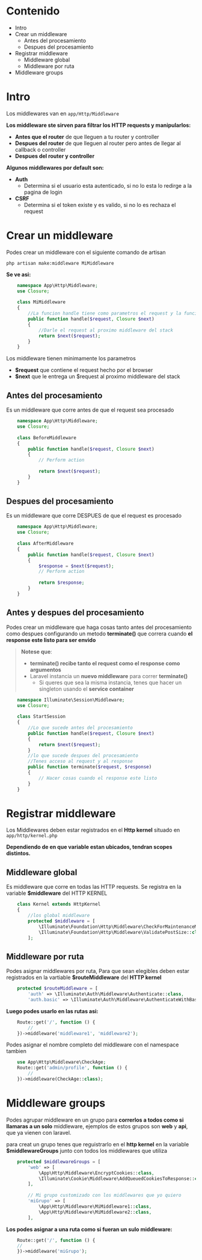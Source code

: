 


# Contenido


* Intro
* Crear un middleware
	* Antes del procesamiento
	* Despues del procesamiento 
* Registrar middleware
	* Middleware global
	* Middleware por ruta
* Middleware groups





# Intro

Los middlewares van en `app/Http/Middleware`

**Los middleware ste sirven para filtrar los HTTP requests y manipularlos:**

*	**Antes que el router** de que lleguen a tu router y controller
*	**Despues del router** de que lleguen al router pero antes de llegar al callback o controller
*	**Despues del router y controller**

**Algunos middlewares por default son:**

* **Auth**
	* Determina si el usuario esta autenticado, si no lo esta lo redirge a la pagina de login
* **CSRF**
	* Determina si el token existe y es valido, si no lo es rechaza el request   


# Crear un middleware


Podes crear un middleware con el siguiente comando de artisan

	php artisan make:middleware MiMiddleware
	
**Se ve asi:**
```php
	namespace App\Http\Middleware;
	use Closure;
	
	class MiMiddleware
	{
		//La funcion handle tiene como parametros el request y la funcion $next
	    public function handle($request, Closure $next)
	    {
			//Darle el request al proximo middleware del stack
	        return $next($request);
	    }
	}
```
Los middleware tienen minimamente los parametros
* **$request** que contiene el request hecho por el browser
* **$next** que le entrega un $request al proximo middleware del stack

## Antes del procesamiento

Es un middleware que corre antes de que el request sea procesado
```php
	namespace App\Http\Middleware;
	use Closure;
	
	class BeforeMiddleware
	{
	    public function handle($request, Closure $next)
	    {
	        // Perform action
	
	        return $next($request);
	    }
	}
```
## Despues del procesamiento

Es un middleware que corre DESPUES de que el request es procesado
```php
	namespace App\Http\Middleware;
	use Closure;
	
	class AfterMiddleware
	{
	    public function handle($request, Closure $next)
	    {
	        $response = $next($request);
	        // Perform action
	
	        return $response;
	    }
	}
```
## Antes y despues del procesamiento

Podes crear un middleware que haga cosas tanto antes del procesamiento como despues configurando un metodo **terminate()** que correra cuando **el response este listo para ser envido**
	
>**Notese que**:
>* **terminate() recibe tanto el request como el response como argumentos**
>* Laravel instancia un **nuevo middleware** para correr **terminate()**
>	* Si queres que sea la misma instancia, tenes que hacer un singleton usando el **service container** 
	
	
```php
	namespace Illuminate\Session\Middleware;
	use Closure;
	
	class StartSession
	{
		//Lo que sucede antes del procesamiento
	    public function handle($request, Closure $next)
	    {
	        return $next($request);
	    }
		//lo que sucede despues del procesamiento
		//Tenes acceso al request y al response
	    public function terminate($request, $response)
	    {
	        // Hacer cosas cuando el response este listo
	    }
	}
```
	
# Registrar middleware


Los Middlewares deben estar registrados en el **Http kernel** situado en `app/http/kernel.php`

**Dependiendo de en que variable estan ubicados, tendran scopes distintos.**
## Middleware global

Es middleware que corre en todas las HTTP requests. 
Se registra en la variable **$middleware** del HTTP KERNEL
```php
	class Kernel extends HttpKernel
	{
	    //los global middleware
	    protected $middleware = [
	        \Illuminate\Foundation\Http\Middleware\CheckForMaintenanceMode::class,
	        \Illuminate\Foundation\Http\Middleware\ValidatePostSize::class,...
	    ];
```
## Middleware por ruta

Podes asignar middlewares por ruta, Para que sean elegibles deben estar registrados en la vartiable **$routeMiddleware** del **HTTP kernel**
```php
    protected $routeMiddleware = [
        'auth' => \Illuminate\Auth\Middleware\Authenticate::class,
        'auth.basic' => \Illuminate\Auth\Middleware\AuthenticateWithBasicAuth::class,
```


**Luego podes usarlo en las rutas asi:**
```php
	Route::get('/', function () {
	    //
	})->middleware('middleware1', 'middleware2');
```
Podes asignar el nombre completo del middleware con el namespace tambien
```php
	use App\Http\Middleware\CheckAge;
	Route::get('admin/profile', function () {
	    //
	})->middleware(CheckAge::class);
```
	
# Middleware groups

Podes agrupar middleware en un grupo para **correrlos a todos como si llamaras a un solo** middleware, ejemplos de estos grupos son **web** y **api**, que ya vienen con laravel.

para creat un grupo tenes que reguistrarlo en el **http kernel** en la variable **$middlewareGroups** junto con todos los middlewares que utiliza

```php
	protected $middlewareGroups = [
	    'web' => [
	        \App\Http\Middleware\EncryptCookies::class,
	        \Illuminate\Cookie\Middleware\AddQueuedCookiesToResponse::class
	    ],
		
		// Mi grupo customizado con los middlewares que yo quiero
	    'miGrupo' => [
	        \App\Http\Middleware\MiMiddleware1::class,
	        \App\Http\Middleware\MiMiddleware2::class,
	    ],
```

**Los podes asignar a una ruta como si fueran un sulo middleware:**
```php
	Route::get('/', function () {
    //
	})->middleware('miGrupo');
```

<!--stackedit_data:
eyJoaXN0b3J5IjpbLTE5MTEwODIyMzUsNjkxMDAzMDIzXX0=
-->